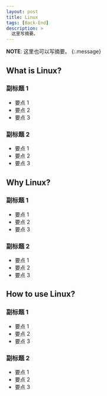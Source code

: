 ```yaml
---
layout: post
title: Linux
tags: [Back-End]
description: >
  这里写摘要。
---
```


**NOTE**: 这里也可以写摘要。
{:.message}

## What is Linux?

### 副标题 1

* 要点 1
* 要点 2
* 要点 3

### 副标题 2

* 要点 1
* 要点 2
* 要点 3

## Why Linux?

### 副标题 1

* 要点 1
* 要点 2
* 要点 3

### 副标题 2

* 要点 1
* 要点 2
* 要点 3

## How to use Linux?

### 副标题 1

* 要点 1
* 要点 2
* 要点 3

### 副标题 2

* 要点 1
* 要点 2
* 要点 3